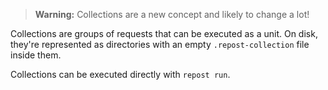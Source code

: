 > **Warning:** Collections are a new concept and likely to change a lot!

Collections are groups of requests that can be executed as a unit. On disk, they're represented as directories with an empty `.repost-collection` file inside them.

Collections can be executed directly with `repost run`.
